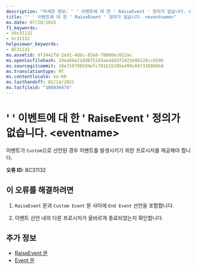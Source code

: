 ```yaml
---
description: "자세한 정보: ' ' 이벤트에 대 한 ' RaiseEvent ' 정의가 없습니다. <eventname>"
title: "' ' 이벤트에 대 한 ' RaiseEvent ' 정의가 없습니다. <eventname>"
ms.date: 07/20/2015
f1_keywords:
- vbc31132
- bc31132
helpviewer_keywords:
- BC31132
ms.assetid: 8f3442fd-2ed1-4dbc-83a8-f0860ec022ac
ms.openlocfilehash: 24ea8be21dd875243ae4dd2f2422e9b128ccb59b
ms.sourcegitcommit: 10e719780594efc781b15295e499c66f316068b8
ms.translationtype: MT
ms.contentlocale: ko-KR
ms.lasthandoff: 02/14/2021
ms.locfileid: "100436474"
---
```

# <a name="raiseevent-definition-missing-for-event-eventname"></a>' ' 이벤트에 대 한 ' RaiseEvent ' 정의가 없습니다. \<eventname>

이벤트가 `Custom`으로 선언된 경우 이벤트를 발생시키기 위한 프로시저를 제공해야 합니다.  
  
 **오류 ID:** BC31132  
  
## <a name="to-correct-this-error"></a>이 오류를 해결하려면  
  
1. `RaiseEvent` 문과 `Custom Event` 문 사이에 `End Event` 선언을 포함합니다.  
  
2. 이벤트 선언 내의 다른 프로시저가 올바르게 종료되었는지 확인합니다.  
  
## <a name="see-also"></a>추가 정보

- [RaiseEvent 문](../language-reference/statements/raiseevent-statement.md)
- [Event 문](../language-reference/statements/event-statement.md)
